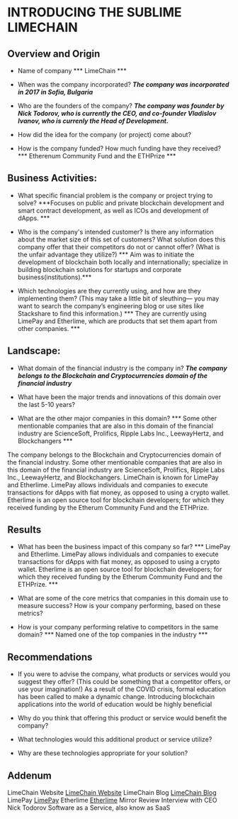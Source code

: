 # INTRODUCING THE SUBLIME LIMECHAIN

## Overview and Origin

* Name of company
*** LimeChain ***

* When was the company incorporated?
***The company was incorporated in 2017 in Sofia, Bulgaria***

* Who are the founders of the company?
***The company was founder by Nick Todorov, who is currently the CEO, and co-founder Vladislov Ivanov, who is currenly the Head of Development.***
* How did the idea for the company (or project) come about?

* How is the company funded? How much funding have they received?
*** Etherenum Community Fund and the ETHPrize ***

## Business Activities:

* What specific financial problem is the company or project trying to solve?
***Focuses on public and private blockchain development and smart contract development, as well as ICOs and development of dApps. ***

* Who is the company's intended customer?  Is there any information about the market size of this set of customers?
What solution does this company offer that their competitors do not or cannot offer? (What is the unfair advantage they utilize?)
*** Aim was to initiate the development of blockchain both locally and internationally; specialize in building blockchain solutions for startups and corporate business(institutions).***

* Which technologies are they currently using, and how are they implementing them? (This may take a little bit of sleuthing–– you may want to search the company’s engineering blog or use sites like Stackshare to find this information.)
*** They are currently using LimePay and Etherlime, which are products that set them apart from other companies. ***


## Landscape:

* What domain of the financial industry is the company in?
***The company belongs to the Blockchain and Cryptocurrencies domain of the financial industry***

* What have been the major trends and innovations of this domain over the last 5-10 years?


* What are the other major companies in this domain?
*** Some other mentionable companies that are also in this domain of the financial industry are ScienceSoft, Prolifics, Ripple Labs Inc., LeewayHertz, and Blockchangers ***
<p> The company belongs to the Blockchain and Cryptocurrencies domain of the financial industry. Some other mentionable companies that are also in this domain of the financial industry are ScienceSoft, Prolifics, Ripple Labs Inc., LeewayHertz, and Blockchangers. LimeChain is known for LimePay and Etherlime. LimePay allows individuals and companies to execute transactions for dApps with fiat money, as opposed to using a crypto wallet. Etherlime is an open source tool for blockchain developers; for which they received funding by the Etherum Community Fund and the ETHPrize.</p>



## Results

* What has been the business impact of this company so far?
*** LimePay and Etherlime. LimePay allows individuals and companies to execute transactions for dApps with fiat money, as opposed to using a crypto wallet. Etherlime is an open source tool for blockchain developers; for which they received funding by the Etherum Community Fund and the ETHPrize. ***

* What are some of the core metrics that companies in this domain use to measure success? How is your company performing, based on these metrics?

* How is your company performing relative to competitors in the same domain?
*** Named one of the top companies in the industry ***


## Recommendations

* If you were to advise the company, what products or services would you suggest they offer? (This could be something that a competitor offers, or use your imagination!)
As a result of the COVID crisis, formal education has been called to make a dynamic change. Introducing blockchain applications into the world of education would be highly beneficial

* Why do you think that offering this product or service would benefit the company?

* What technologies would this additional product or service utilize?

* Why are these technologies appropriate for your solution?




## Addenum

LimeChain Website [LimeChain Website](https://limechain.tech)
LimeChain Blog    [LimeChain Blog](https://limechain.tech/blog/)
LimePay [LimePay](https://limepay.io)
Etherlime [Etherlime](https://etherlime.gitbook.io/etherlime/)
Mirror Review Interview with CEO Nick Todorov[](https://www.mirrorreview.com/limechain-building-radical-blockchain-solutions-for-startups-and-corporate-clients/)
Software as a Service, also know as SaaS